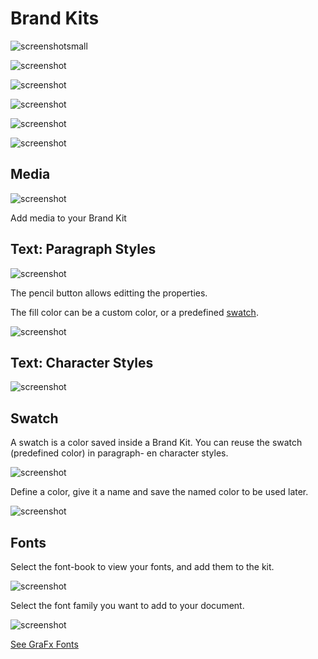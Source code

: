 # Brand Kits

![screenshotsmall](sk1.png)

![screenshot](bk1.png)

![screenshot](bk2.png)

![screenshot](bk3.png)

![screenshot](bk4.png)

![screenshot](bk5.png)

## Media

![screenshot](bk14.png)

Add media to your Brand Kit

## Text: Paragraph Styles

![screenshot](bk8.png)

The pencil button allows editting the properties.

The fill color can be a custom color, or a predefined [swatch](/GraFx-Studio/concepts/brandkits/#swatch).

![screenshot](select-color.png)


## Text: Character Styles

![screenshot](bk9.png)

## Swatch

A swatch is a color saved inside a Brand Kit. You can reuse the swatch (predefined color) in paragraph- en character styles.

![screenshot](bk10.png)

Define a color, give it a name and save the named color to be used later.

![screenshot](bk11.png)

## Fonts

Select the font-book to view your fonts, and add them to the kit.

![screenshot](bk12.png)

Select the font family you want to add to your document.

![screenshot](bk13.png)


[See GraFx Fonts](/GraFx-Fonts/)